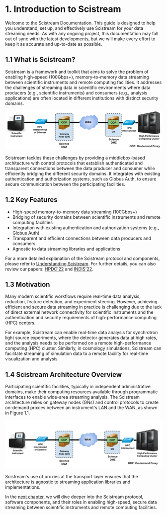 # 1. Introduction to Scistream

Welcome to the Scistream Documentation. This guide is designed to help you understand, set up, and effectively use Scistream for your data streaming needs. As with any ongoing project, this documentation may fall out of sync with the latest developments, but we will make every effort to keep it as accurate and up-to-date as possible.

## 1.1 What is Scistream?

Scistream is a framework and toolkit that aims to solve the problem of enabling high-speed (100Gbps+), memory-to-memory data streaming between scientific instruments and remote computing facilities. It addresses the challenges of streaming data in scientific environments where data producers (e.g., scientific instruments) and consumers (e.g., analysis applications) are often located in different institutions with distinct security domains.

![Scistream Architecture](../figures/scistream-arch.png "Scistream Architecture")

Scistream tackles these challenges by providing a middlebox-based architecture with control protocols that establish authenticated and transparent connections between the data producer and consumer while efficiently bridging the different security domains. It integrates with existing authentication and authorization systems, such as Globus Auth, to ensure secure communication between the participating facilities.

## 1.2 Key Features

- High-speed memory-to-memory data streaming (100Gbps+)
- Bridging of security domains between scientific instruments and remote computing facilities
- Integration with existing authentication and authorization systems (e.g., Globus Auth)
- Transparent and efficient connections between data producers and consumers
- Agnostic to data streaming libraries and applications

For a more detailed explanation of the Scistream protocol and components, please refer to [Understanding Scistream](understanding.md). For further details, you can also review our papers: [HPDC'22](https://dl.acm.org/doi/abs/10.1145/3502181.3531475) and [INDIS'22](https://ieeexplore.ieee.org/document/10024674).

## 1.3 Motivation

Many modern scientific workflows require real-time data analysis, reduction, feature detection, and experiment steering. However, achieving efficient and secure data streaming in practice is challenging due to the lack of direct external network connectivity for scientific instruments and the authentication and security requirements of high-performance computing (HPC) centers.

For example, Scistream can enable real-time data analysis for synchrotron light source experiments, where the detector generates data at high rates, and the analysis needs to be performed on a remote high-performance computing (HPC) cluster. Similarly, in cosmology simulations, Scistream can facilitate streaming of simulation data to a remote facility for real-time visualization and analysis.

## 1.4 Scistream Architecture Overview

Participating scientific facilities, typically in independent administrative domains, make their computing resources available through programmatic interfaces to enable wide-area streaming analysis. The Scistream architecture relies on gateway nodes (GNs) and control protocols to create on-demand proxies between an instrument's LAN and the WAN, as shown in Figure 1.1.

![Scistream Architecture Overview](../figures/figure1a.png "Figure 1.1")

Scistream's use of proxies at the transport layer ensures that the architecture is agnostic to streaming application libraries and implementations.

In the [next chapter](understanding.md), we will dive deeper into the Scistream protocol, software components, and their roles in enabling high-speed, secure data streaming between scientific instruments and remote computing facilities.
